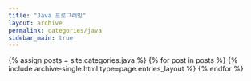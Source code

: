 ```yaml
---
title: "Java 프로그래밍"
layout: archive
permalink: categories/java
sidebar_main: true
---
```


{% assign posts = site.categories.java %}
{% for post in posts %} {% include archive-single.html type=page.entries_layout %} {% endfor %}